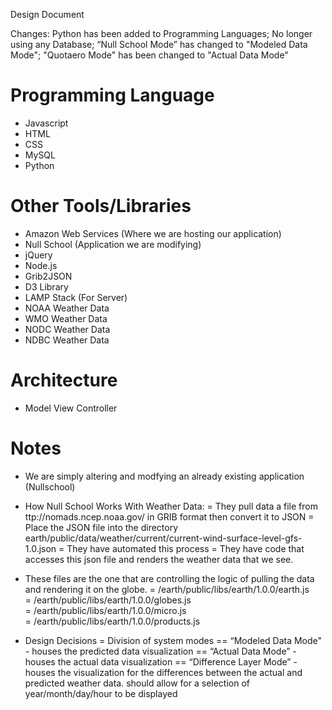 Design Document

Changes: Python has been added to Programming Languages; No longer using any Database; “Null School Mode” has changed to "Modeled Data Mode"; "Quotaero Mode" has been changed to "Actual Data Mode"

# Programming Language
- Javascript
- HTML
- CSS
- MySQL
- Python

# Other Tools/Libraries
- Amazon Web Services (Where we are hosting our application)
- Null School (Application we are modifying)
- jQuery
- Node.js
- Grib2JSON
- D3 Library
- LAMP Stack (For Server)
- NOAA Weather Data
- WMO Weather Data 
- NODC Weather Data
- NDBC Weather Data


# Architecture 
- Model View Controller


# Notes
- We are simply altering and modfying an already existing application (Nullschool)

- How Null School Works With Weather Data: 
= They pull data a file from ttp://nomads.ncep.noaa.gov/ in GRIB format then convert it to JSON 
= Place the JSON file into the directory earth/public/data/weather/current/current-wind-surface-level-gfs-1.0.json
= They have automated this process
= They have code that accesses this json file and renders the weather data that we see.

- These files are the one that are controlling the logic of pulling the data and rendering it on the globe.
= /earth/public/libs/earth/1.0.0/earth.js  
= /earth/public/libs/earth/1.0.0/globes.js  
= /earth/public/libs/earth/1.0.0/micro.js  
= /earth/public/libs/earth/1.0.0/products.js

- Design Decisions
= Division of system modes 
== “Modeled Data Mode" - houses the predicted data visualization 
== “Actual Data Mode” - houses the actual data visualization 
== “Difference Layer Mode” - houses the visualization for the differences between the actual and predicted weather data. 
	should allow for a selection of year/month/day/hour to be displayed 
